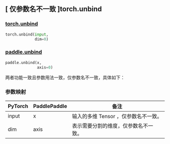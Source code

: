 ## [ 仅参数名不一致 ]torch.unbind
### [torch.unbind](https://pytorch.org/docs/stable/generated/torch.unbind.html?highlight=unbind#torch.unbind)

```python
torch.unbind(input,
             dim=0)
```

### [paddle.unbind](https://www.paddlepaddle.org.cn/documentation/docs/zh/develop/api/paddle/unbind_cn.html#unbind)

```python
paddle.unbind(x,
              axis=0)
```

两者功能一致且参数用法一致，仅参数名不一致，具体如下：

### 参数映射
| PyTorch       | PaddlePaddle | 备注                                                   |
| ------------- | ------------ | ------------------------------------------------------ |
| input         | x            | 输入的多维 Tensor ，仅参数名不一致。                   |
| dim           | axis         | 表示需要分割的维度，仅参数名不一致。 |
